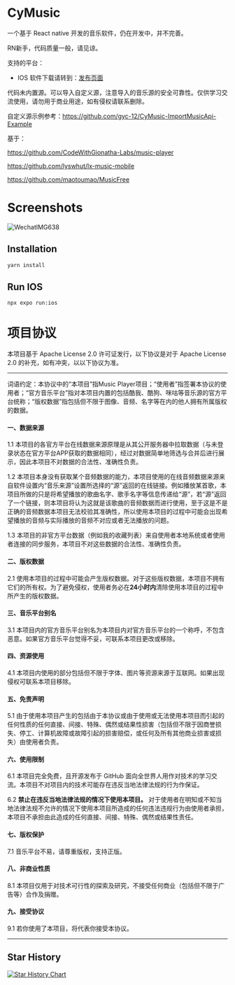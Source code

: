 # CyMusic
一个基于 React native 开发的音乐软件，仍在开发中，并不完善。

RN新手，代码质量一般，请见谅。

支持的平台：

- IOS
软件下载请转到：[发布页面](https://github.com/gyc-12/music-player-master/releases)<br>


代码未内置源。可以导入自定义源，注意导入的音乐源的安全可靠性。仅供学习交流使用，请勿用于商业用途，如有侵权请联系删除。

自定义源示例参考：https://github.com/gyc-12/CyMusic-ImportMusicApi-Example

基于：

https://github.com/CodeWithGionatha-Labs/music-player

https://github.com/lyswhut/lx-music-mobile

https://github.com/maotoumao/MusicFree


# Screenshots

![WechatIMG638](https://github.com/user-attachments/assets/71529033-26b9-4319-8c0c-6c04c956d4c1)

## Installation

```bash
yarn install
```

## Run IOS

```bash
npx expo run:ios
```
# 项目协议

本项目基于 Apache License 2.0 许可证发行，以下协议是对于 Apache License 2.0 的补充，如有冲突，以以下协议为准。

---

词语约定：本协议中的“本项目”指Music Player项目；“使用者”指签署本协议的使用者；“官方音乐平台”指对本项目内置的包括酷我、酷狗、咪咕等音乐源的官方平台统称；“版权数据”指包括但不限于图像、音频、名字等在内的他人拥有所属版权的数据。

#### 一、数据来源

1.1 本项目的各官方平台在线数据来源原理是从其公开服务器中拉取数据（与未登录状态在官方平台APP获取的数据相同），经过对数据简单地筛选与合并后进行展示，因此本项目不对数据的合法性、准确性负责。

1.2 本项目本身没有获取某个音频数据的能力，本项目使用的在线音频数据来源来自软件设置内“音乐来源”设置所选择的“源”返回的在线链接。例如播放某首歌，本项目所做的只是将希望播放的歌曲名字、歌手名字等信息传递给“源”，若“源”返回了一个链接，则本项目将认为这就是该歌曲的音频数据而进行使用，至于这是不是正确的音频数据本项目无法校验其准确性，所以使用本项目的过程中可能会出现希望播放的音频与实际播放的音频不对应或者无法播放的问题。

1.3 本项目的非官方平台数据（例如我的收藏列表）来自使用者本地系统或者使用者连接的同步服务，本项目不对这些数据的合法性、准确性负责。

#### 二、版权数据

2.1 使用本项目的过程中可能会产生版权数据。对于这些版权数据，本项目不拥有它们的所有权。为了避免侵权，使用者务必在**24小时内**清除使用本项目的过程中所产生的版权数据。

#### 三、音乐平台别名

3.1 本项目内的官方音乐平台别名为本项目内对官方音乐平台的一个称呼，不包含恶意。如果官方音乐平台觉得不妥，可联系本项目更改或移除。

#### 四、资源使用

4.1 本项目内使用的部分包括但不限于字体、图片等资源来源于互联网。如果出现侵权可联系本项目移除。

#### 五、免责声明

5.1 由于使用本项目产生的包括由于本协议或由于使用或无法使用本项目而引起的任何性质的任何直接、间接、特殊、偶然或结果性损害（包括但不限于因商誉损失、停工、计算机故障或故障引起的损害赔偿，或任何及所有其他商业损害或损失）由使用者负责。

#### 六、使用限制

6.1 本项目完全免费，且开源发布于 GitHub 面向全世界人用作对技术的学习交流。本项目不对项目内的技术可能存在违反当地法律法规的行为作保证。

6.2 **禁止在违反当地法律法规的情况下使用本项目。** 对于使用者在明知或不知当地法律法规不允许的情况下使用本项目所造成的任何违法违规行为由使用者承担，本项目不承担由此造成的任何直接、间接、特殊、偶然或结果性责任。

#### 七、版权保护

7.1 音乐平台不易，请尊重版权，支持正版。

#### 八、非商业性质

8.1 本项目仅用于对技术可行性的探索及研究，不接受任何商业（包括但不限于广告等）合作及捐赠。

#### 九、接受协议

9.1 若你使用了本项目，将代表你接受本协议。

---
## Star History

<a href="https://star-history.com/#gyc-12/music-player-master&Date">
 <picture>
   <source media="(prefers-color-scheme: dark)" srcset="https://api.star-history.com/svg?repos=gyc-12/music-player-master&type=Date&theme=dark" />
   <source media="(prefers-color-scheme: light)" srcset="https://api.star-history.com/svg?repos=gyc-12/music-player-master&type=Date" />
   <img alt="Star History Chart" src="https://api.star-history.com/svg?repos=gyc-12/music-player-master&type=Date" />
 </picture>
</a>